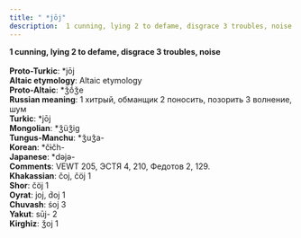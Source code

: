 ```yaml
---
title: " *jōj"
description:  1 cunning, lying 2 to defame, disgrace 3 troubles, noise
---
```

<strong> 1 cunning, lying 2 to defame, disgrace 3 troubles, noise</strong><br><br>
<strong>Proto-Turkic</strong>:  *jōj<br>
<strong>Altaic etymology</strong>:  Altaic etymology<br>
<strong> Proto-Altaic</strong>:  *ǯṓǯe<br>
<strong>Russian meaning</strong>:  1 хитрый, обманщик 2 поносить, позорить 3 волнение, шум<br>
<strong>Turkic</strong>:  *jōj<br>
<strong>Mongolian</strong>:  *ǯüǯig<br>
<strong>Tungus-Manchu</strong>:  *ǯuǯa-<br>
<strong>Korean</strong>:  *čɨ̀čh-<br>
<strong>Japanese</strong>:  *dǝjǝ-<br>
<strong>Comments</strong>:  VEWT 205, ЭСТЯ 4, 210, Федотов 2, 129.<br>
<strong>Khakassian</strong>:  čoj, čöj 1<br>
<strong>Shor</strong>:  čöj 1<br>
<strong>Oyrat</strong>:  joj, d́oj 1<br>
<strong>Chuvash</strong>:  śoj 3<br>
<strong>Yakut</strong>:  sūj- 2<br>
<strong>Kirghiz</strong>:  ǯoj 1<br>



